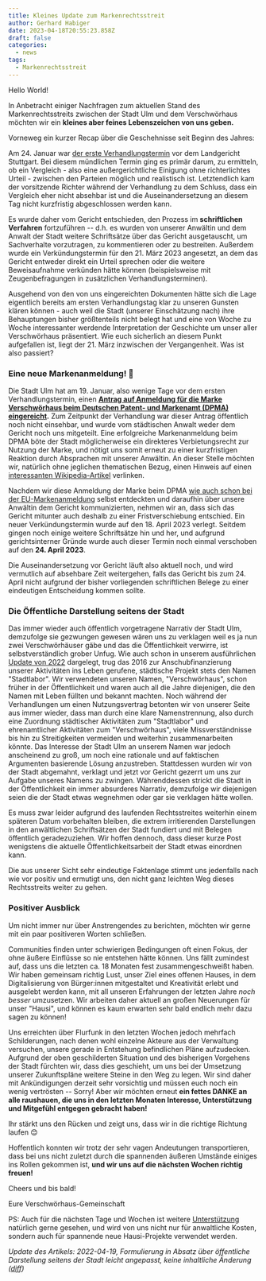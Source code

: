 ```yaml
---
title: Kleines Update zum Markenrechtsstreit
author: Gerhard Habiger
date: 2023-04-18T20:55:23.858Z
draft: false
categories:
  - news
tags:
  - Markenrechtsstreit
---
```

Hello World!

In Anbetracht einiger Nachfragen zum aktuellen Stand des Markenrechtsstreits zwischen der Stadt Ulm und dem Verschwörhaus möchten wir ein **kleines aber feines Lebenszeichen von uns geben.** 

Vorneweg ein kurzer Recap über die Geschehnisse seit Beginn des Jahres:

Am 24. Januar war [der erste Verhandlungstermin](https://twitter.com/verschwoerhaus/status/1617918838464548867) vor dem Landgericht Stuttgart.
Bei diesem mündlichen Termin ging es primär darum, zu ermitteln, ob ein Vergleich - also eine außergerichtliche Einigung ohne richterlichtes Urteil - zwischen den Parteien möglich und realistisch ist.
Letztendlich kam der vorsitzende Richter während der Verhandlung zu dem Schluss, dass ein Vergleich eher nicht absehbar ist und die Auseinandersetzung an diesem Tag nicht kurzfristig abgeschlossen werden kann.

Es wurde daher vom Gericht entschieden, den Prozess im **schriftlichen Verfahren** fortzuführen -- d.h. es wurden von unserer Anwältin und dem Anwalt der Stadt weitere Schriftsätze über das Gericht ausgetauscht, um Sachverhalte vorzutragen, zu kommentieren oder zu bestreiten.
Außerdem wurde ein Verkündungstermin für den 21. März 2023 angesetzt, an dem das Gericht entweder direkt ein Urteil sprechen oder die weitere Beweisaufnahme verkünden hätte können (beispielsweise mit Zeugenbefragungen in zusätzlichen Verhandlungsterminen).

Ausgehend von den von uns eingereichten Dokumenten hätte sich die Lage eigentlich bereits am ersten Verhandlungstag klar zu unseren Gunsten klären können - auch weil die Stadt (unserer Einschätzung nach) ihre Behauptungen bisher größtenteils nicht belegt hat und eine von Woche zu Woche interessanter werdende Interpretation der Geschichte um unser aller Verschwörhaus präsentiert.
Wie euch sicherlich an diesem Punkt aufgefallen ist, liegt der 21. März inzwischen der Vergangenheit. Was ist also passiert?

### Eine neue Markenanmeldung! 🎉

Die Stadt Ulm hat am 19. Januar, also wenige Tage vor dem ersten Verhandlungstermin, einen **[Antrag auf Anmeldung für die Marke Verschwörhaus beim Deutschen Patent- und Markenamt (DPMA) eingereicht](https://tinyurl.com/2hfmw4qe).** Zum Zeitpunkt der Verhandlung war dieser Antrag öffentlich noch nicht einsehbar, und wurde vom städtischen Anwalt weder dem Gericht noch uns mitgeteilt. Eine erfolgreiche Markenanmeldung beim DPMA böte der Stadt möglicherweise ein direkteres Verbietungsrecht zur Nutzung der Marke, und nötigt uns somit erneut zu einer kurzfristigen Reaktion durch Absprachen mit unserer Anwältin.
An dieser Stelle möchten wir, natürlich ohne jeglichen thematischen Bezug, einen Hinweis auf einen [interessanten Wikipedia-Artikel](https://de.wikipedia.org/wiki/SLAPP) verlinken.

Nachdem wir diese Anmeldung der Marke beim DPMA [wie auch schon bei der EU-Markenanmeldung](/update-2022/#die-markenanmeldung) selbst entdeckten und daraufhin über unsere Anwältin dem Gericht kommunizierten, nehmen wir an, dass sich das Gericht mitunter auch deshalb zu einer Fristverschiebung entschied. Ein neuer Verkündungstermin wurde auf den 18. April 2023 verlegt.
Seitdem gingen noch einige weitere Schriftsätze hin und her, und aufgrund gerichtsinterner Gründe wurde auch dieser Termin noch einmal verschoben auf den **24. April 2023**.

Die Auseinandersetzung vor Gericht läuft also aktuell noch, und wird vermutlich auf absehbare Zeit weitergehen, falls das Gericht bis zum 24. April nicht aufgrund der bisher vorliegenden schriftlichen Belege zu einer eindeutigen Entscheidung kommen sollte.

### Die Öffentliche Darstellung seitens der Stadt

Das immer wieder auch öffentlich vorgetragene Narrativ der Stadt Ulm, demzufolge sie gezwungen gewesen wären uns zu verklagen weil es ja nun zwei Verschwörhäuser gäbe und das die Öffentlichkeit verwirre, ist selbstverständlich grober Unfug.
Wie auch schon in unserem ausführlichen [Update von 2022](/update-2022/) dargelegt, trug das 2016 zur Anschubfinanzierung unserer Aktivitäten ins Leben gerufene, städtische Projekt stets den Namen "Stadtlabor".
Wir verwendeten unseren Namen, "Verschwörhaus", schon früher in der Öffentlichkeit und waren auch all die Jahre diejenigen, die den Namen mit Leben füllten und bekannt machten.
Noch während der Verhandlungen um einen Nutzungsvertrag betonten wir von unserer Seite aus immer wieder, dass man durch eine klare Namenstrennung, also durch eine Zuordnung städtischer Aktivitäten zum "Stadtlabor" und ehrenamtlicher Aktivitäten zum "Verschwörhaus", viele Missverständnisse bis hin zu Streitigkeiten vermeiden und weiterhin zusammenarbeiten könnte.
Das Interesse der Stadt Ulm an unserem Namen war jedoch anscheinend zu groß, um noch eine rationale und auf faktischen Argumenten basierende Lösung anzustreben. Stattdessen wurden wir von der Stadt abgemahnt, verklagt und jetzt vor Gericht gezerrt um uns zur Aufgabe unseres Namens zu zwingen. Währenddessen strickt die Stadt in der Öffentlichkeit ein immer absurderes Narrativ, demzufolge wir diejenigen seien die der Stadt etwas wegnehmen oder gar sie verklagen hätte wollen.

Es muss zwar leider aufgrund des laufenden Rechtsstreites weiterhin einem späteren Datum vorbehalten bleiben, die extrem irritierenden Darstellungen in den anwältlichen Schriftsätzen der Stadt fundiert und mit Belegen öffentlich geradezuziehen. Wir hoffen dennoch, dass dieser kurze Post wenigstens die aktuelle Öffentlichkeitsarbeit der Stadt etwas einordnen kann.

Die aus unserer Sicht sehr eindeutige Faktenlage stimmt uns jedenfalls nach wie vor positiv und ermutigt uns, den nicht ganz leichten Weg dieses Rechtsstreits weiter zu gehen.

### Positiver Ausblick

Um nicht immer nur über Anstrengendes zu berichten, möchten wir gerne mit ein paar positiveren Worten schließen.

Communities finden unter schwierigen Bedingungen oft einen Fokus, der ohne äußere Einflüsse so nie entstehen hätte können. Uns fällt zumindest auf, dass uns die letzten ca. 18 Monaten fest zusammengeschweißt haben. Wir haben gemeinsam richtig Lust, unser Ziel eines offenen Hauses, in dem Digitalisierung von Bürger:innen mitgestaltet und Kreativität erlebt und ausgelebt werden kann, mit all unseren Erfahrungen der letzten Jahre *noch besser* umzusetzen.
Wir arbeiten daher aktuell an großen Neuerungen für unser "Hausi", und können es kaum erwarten sehr bald endlich mehr dazu sagen zu können!

Uns erreichten über Flurfunk in den letzten Wochen jedoch mehrfach Schilderungen, nach denen wohl einzelne Akteure aus der Verwaltung versuchen, unsere gerade in Entstehung befindlichen Pläne aufzudecken. Aufgrund der oben geschilderten Situation und des bisherigen Vorgehens der Stadt fürchten wir, dass dies geschieht, um uns bei der Umsetzung unserer Zukunftspläne weitere Steine in den Weg zu legen. Wir sind daher mit Ankündigungen derzeit sehr vorsichtig und müssen euch noch ein wenig vertrösten -- Sorry!
Aber wir möchten erneut **ein fettes DANKE an alle raushauen, die uns in den letzten Monaten Interesse, Unterstützung und Mitgefühl entgegen gebracht haben!**

Ihr stärkt uns den Rücken und zeigt uns, dass wir in die richtige Richtung laufen 😊

Hoffentlich konnten wir trotz der sehr vagen Andeutungen transportieren, dass bei uns nicht zuletzt durch die spannenden äußeren Umstände einiges ins Rollen gekommen ist, **und wir uns auf die nächsten Wochen richtig freuen!**

Cheers und bis bald!

Eure Verschwörhaus-Gemeinschaft

PS: Auch für die nächsten Tage und Wochen ist weitere [Unterstützung](/spenden/) natürlich gerne gesehen, und wird von uns nicht nur für anwaltliche Kosten, sondern auch für spannende neue Hausi-Projekte verwendet werden.

*U﻿pdate des Artikels: 2022-04-19, Formulierung in Absatz über öffentliche Darstellung seitens der Stadt leicht angepasst, keine inhaltliche Änderung ([diff](https://github.com/verschwoerhaus/verschwoerhaus.de/commit/11ad44d11ec73731a0f16bad22d7cab1e11bb4ea))*